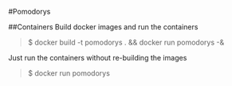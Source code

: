 #Pomodorys

##Containers
Build docker images and run the containers

> $ docker build -t pomodorys . &&  docker run pomodorys -&

Just run the containers without re-building the images

>$ docker run pomodorys
